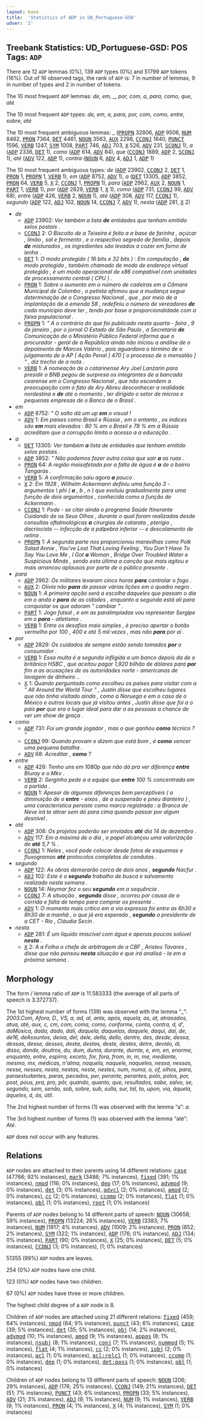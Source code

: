 ```yaml
---
layout: base
title:  'Statistics of ADP in UD_Portuguese-GSD'
udver: '2'
---
```


## Treebank Statistics: UD_Portuguese-GSD: POS Tags: `ADP`

There are 12 `ADP` lemmas (0%), 139 `ADP` types (0%) and 51799 `ADP` tokens (16%).
Out of 16 observed tags, the rank of `ADP` is: 7 in number of lemmas, 9 in number of types and 2 in number of tokens.

The 10 most frequent `ADP` lemmas: <em>de, em, _, por, com, a, para, como, que, até</em>

The 10 most frequent `ADP` types:  <em>de, em, a, para, por, com, como, entre, sobre, até</em>

The 10 most frequent ambiguous lemmas: <em>_</em> (<tt><a href="pt_gsd-pos-PROPN.html">PROPN</a></tt> 32806, <tt><a href="pt_gsd-pos-ADP.html">ADP</a></tt> 9506, <tt><a href="pt_gsd-pos-NUM.html">NUM</a></tt> 8462, <tt><a href="pt_gsd-pos-PRON.html">PRON</a></tt> 7364, <tt><a href="pt_gsd-pos-DET.html">DET</a></tt> 4461, <tt><a href="pt_gsd-pos-NOUN.html">NOUN</a></tt> 3563, <tt><a href="pt_gsd-pos-AUX.html">AUX</a></tt> 2298, <tt><a href="pt_gsd-pos-CCONJ.html">CCONJ</a></tt> 1840, <tt><a href="pt_gsd-pos-PUNCT.html">PUNCT</a></tt> 1596, <tt><a href="pt_gsd-pos-VERB.html">VERB</a></tt> 1247, <tt><a href="pt_gsd-pos-SYM.html">SYM</a></tt> 1008, <tt><a href="pt_gsd-pos-PART.html">PART</a></tt> 746, <tt><a href="pt_gsd-pos-ADJ.html">ADJ</a></tt> 703, <tt><a href="pt_gsd-pos-X.html">X</a></tt> 526, <tt><a href="pt_gsd-pos-ADV.html">ADV</a></tt> 231, <tt><a href="pt_gsd-pos-SCONJ.html">SCONJ</a></tt> 1), <em>a</em> (<tt><a href="pt_gsd-pos-ADP.html">ADP</a></tt> 2336, <tt><a href="pt_gsd-pos-DET.html">DET</a></tt> 1), <em>como</em> (<tt><a href="pt_gsd-pos-ADP.html">ADP</a></tt> 614, <tt><a href="pt_gsd-pos-ADV.html">ADV</a></tt> 84), <em>que</em> (<tt><a href="pt_gsd-pos-CCONJ.html">CCONJ</a></tt> 1889, <tt><a href="pt_gsd-pos-ADP.html">ADP</a></tt> 2, <tt><a href="pt_gsd-pos-SCONJ.html">SCONJ</a></tt> 1), <em>até</em> (<tt><a href="pt_gsd-pos-ADV.html">ADV</a></tt> 122, <tt><a href="pt_gsd-pos-ADP.html">ADP</a></tt> 1), <em>contra</em> (<tt><a href="pt_gsd-pos-NOUN.html">NOUN</a></tt> 6, <tt><a href="pt_gsd-pos-ADV.html">ADV</a></tt> 4, <tt><a href="pt_gsd-pos-ADJ.html">ADJ</a></tt> 1, <tt><a href="pt_gsd-pos-ADP.html">ADP</a></tt> 1)

The 10 most frequent ambiguous types:  <em>de</em> (<tt><a href="pt_gsd-pos-ADP.html">ADP</a></tt> 23902, <tt><a href="pt_gsd-pos-CCONJ.html">CCONJ</a></tt> 2, <tt><a href="pt_gsd-pos-DET.html">DET</a></tt> 1, <tt><a href="pt_gsd-pos-PRON.html">PRON</a></tt> 1, <tt><a href="pt_gsd-pos-PROPN.html">PROPN</a></tt> 1, <tt><a href="pt_gsd-pos-VERB.html">VERB</a></tt> 1), <em>em</em> (<tt><a href="pt_gsd-pos-ADP.html">ADP</a></tt> 8752, <tt><a href="pt_gsd-pos-ADV.html">ADV</a></tt> 1), <em>a</em> (<tt><a href="pt_gsd-pos-DET.html">DET</a></tt> 13305, <tt><a href="pt_gsd-pos-ADP.html">ADP</a></tt> 3852, <tt><a href="pt_gsd-pos-PRON.html">PRON</a></tt> 64, <tt><a href="pt_gsd-pos-VERB.html">VERB</a></tt> 5, <tt><a href="pt_gsd-pos-X.html">X</a></tt> 2, <tt><a href="pt_gsd-pos-CCONJ.html">CCONJ</a></tt> 1, <tt><a href="pt_gsd-pos-PROPN.html">PROPN</a></tt> 1), <em>para</em> (<tt><a href="pt_gsd-pos-ADP.html">ADP</a></tt> 2962, <tt><a href="pt_gsd-pos-AUX.html">AUX</a></tt> 2, <tt><a href="pt_gsd-pos-NOUN.html">NOUN</a></tt> 1, <tt><a href="pt_gsd-pos-PART.html">PART</a></tt> 1, <tt><a href="pt_gsd-pos-VERB.html">VERB</a></tt> 1), <em>por</em> (<tt><a href="pt_gsd-pos-ADP.html">ADP</a></tt> 2829, <tt><a href="pt_gsd-pos-VERB.html">VERB</a></tt> 1, <tt><a href="pt_gsd-pos-X.html">X</a></tt> 1), <em>como</em> (<tt><a href="pt_gsd-pos-ADP.html">ADP</a></tt> 731, <tt><a href="pt_gsd-pos-CCONJ.html">CCONJ</a></tt> 99, <tt><a href="pt_gsd-pos-ADV.html">ADV</a></tt> 68), <em>entre</em> (<tt><a href="pt_gsd-pos-ADP.html">ADP</a></tt> 426, <tt><a href="pt_gsd-pos-VERB.html">VERB</a></tt> 2, <tt><a href="pt_gsd-pos-NOUN.html">NOUN</a></tt> 1), <em>até</em> (<tt><a href="pt_gsd-pos-ADP.html">ADP</a></tt> 308, <tt><a href="pt_gsd-pos-ADV.html">ADV</a></tt> 117, <tt><a href="pt_gsd-pos-CCONJ.html">CCONJ</a></tt> 1), <em>segundo</em> (<tt><a href="pt_gsd-pos-ADP.html">ADP</a></tt> 122, <tt><a href="pt_gsd-pos-ADJ.html">ADJ</a></tt> 102, <tt><a href="pt_gsd-pos-NOUN.html">NOUN</a></tt> 14, <tt><a href="pt_gsd-pos-CCONJ.html">CCONJ</a></tt> 7, <tt><a href="pt_gsd-pos-ADV.html">ADV</a></tt> 1), <em>nesta</em> (<tt><a href="pt_gsd-pos-ADP.html">ADP</a></tt> 281, <tt><a href="pt_gsd-pos-X.html">X</a></tt> 2)


* <em>de</em>
  * <tt><a href="pt_gsd-pos-ADP.html">ADP</a></tt> 23902: <em>Ver também a lista <b>de</b> entidades que tenham emitido selos postais .</em>
  * <tt><a href="pt_gsd-pos-CCONJ.html">CCONJ</a></tt> 2: <em>O Biscoito de a Teixeira é feito a a base de farinha , açúcar , limão , sal e fermento , e o respectivo segredo de família , depois <b>de</b> misturados , os ingredientes são levados a cozer em forno de lenha .</em>
  * <tt><a href="pt_gsd-pos-DET.html">DET</a></tt> 1: <em>O modo protegido ( 16 bits e 32 bits ) : Em computação , <b>de</b> modo protegido , também chamado de modo de endereço virtual protegido , é um modo operacional de x86 compatível com unidades de processamento central ( CPU ) .</em>
  * <tt><a href="pt_gsd-pos-PRON.html">PRON</a></tt> 1: <em>Sobre o aumento em o número de cadeiras em a Câmara Municipal de Colombo , o petista afirmou que a mudança segue determinação de o Congresso Nacional , que , por meio de a implantação de a emenda 58 , redefiniu o número de vereadores <b>de</b> cada município deve ter , tendo por base a proporcionalidade com a faixa populacional .</em>
  * <tt><a href="pt_gsd-pos-PROPN.html">PROPN</a></tt> 1: <em>" A o contrário do que foi publicado nesta quarta - feira , 9 de janeiro , por o jornal O Estado de São Paulo , a Secretaria <b>de</b> Comunicação de o Ministério Público Federal informa que o procurador - geral de a República ainda não iniciou a análise de o depoimento de Marcos Valério , pois aguardava o término de o julgamento de a AP [ Ação Penal ] 470 [ o processo de o mensalão ] " , diz trecho de a nota .</em>
  * <tt><a href="pt_gsd-pos-VERB.html">VERB</a></tt> 1: <em>A nomeação de o catarinense Ary Joel Lanzarin para presidir o BNB pegou de surpresa os integrantes de a bancada cearense em o Congresso Nacional , que não escondem a preocupação com o fato de Ary Abreu desconhecer a realidade nordestina e <b>de</b> até o momento , ter dirigido o setor de micros e pequenas empresas de o Banco de o Brasil .</em>
* <em>em</em>
  * <tt><a href="pt_gsd-pos-ADP.html">ADP</a></tt> 8752: <em>" O salto dá um up <b>em</b> o visual !</em>
  * <tt><a href="pt_gsd-pos-ADV.html">ADV</a></tt> 1: <em>Em países como Brasil e Rússia , em o entanto , os índices são <b>em</b> mais elevados : 80 % em o Brasil e 78 % em a Rússia acreditam que a corrupção limita o acesso a a educação .</em>
* <em>a</em>
  * <tt><a href="pt_gsd-pos-DET.html">DET</a></tt> 13305: <em>Ver também <b>a</b> lista de entidades que tenham emitido selos postais .</em>
  * <tt><a href="pt_gsd-pos-ADP.html">ADP</a></tt> 3852: <em>" Não podemos fazer outra coisa que sair <b>a</b> as ruas .</em>
  * <tt><a href="pt_gsd-pos-PRON.html">PRON</a></tt> 64: <em>A região maisafetada por a falta de água é <b>a</b> de o bairro Tangarás .</em>
  * <tt><a href="pt_gsd-pos-VERB.html">VERB</a></tt> 5: <em>A confirmação saiu agora <b>a</b> pouco .</em>
  * <tt><a href="pt_gsd-pos-X.html">X</a></tt> 2: <em>Em 1928 , Wilhelm Ackermann definiu uma função 3 - argumentos \ phi ( <b>a</b> , b , n ) que evoluiu gradualmente para uma função de dois argumentos , conhecida como a função de Ackermann .</em>
  * <tt><a href="pt_gsd-pos-CCONJ.html">CCONJ</a></tt> 1: <em>Pode - se citar ainda o programa Saúde Itinerante Cuidando de os Seus Olhos , durante o qual foram realizadas desde consultas oftalmológicas <b>a</b> cirurgias de catarata , pterígio , dacriociste -- infecção de a pálpebra inferior -- e descolamento de retina .</em>
  * <tt><a href="pt_gsd-pos-PROPN.html">PROPN</a></tt> 1: <em>A segunda parte nos proporcionou maravilhas como Polk Salad Annie , You've Lost That Loving Feeling , You Don't Have To Say You Love Me , I Got <b>a</b> Woman , Bridge Over Troubled Water e Suspicious Minds , sendo esta última a canção que mais agitou e mais arrancou aplausos por parte de o público presente .</em>
* <em>para</em>
  * <tt><a href="pt_gsd-pos-ADP.html">ADP</a></tt> 2962: <em>Os militares levaram cinco horas <b>para</b> controlar o fogo .</em>
  * <tt><a href="pt_gsd-pos-AUX.html">AUX</a></tt> 2: <em>Olívia não <b>para</b> de passar várias lições em o quadro negro .</em>
  * <tt><a href="pt_gsd-pos-NOUN.html">NOUN</a></tt> 1: <em>A primeira opção será a escolha daqueles que passam o dia em o anda e <b>para</b> de as cidades , enquanto a segunda está ali para conquistar os que adoram " cambiar " .</em>
  * <tt><a href="pt_gsd-pos-PART.html">PART</a></tt> 1: <em>Jogo futsal , e em as paralimpíadas vou representar Sergipe em o <b>para</b> - atletismo .</em>
  * <tt><a href="pt_gsd-pos-VERB.html">VERB</a></tt> 1: <em>Entre os desafios mais simples , é preciso apertar o botão vermelho por 100 , 400 e até 5 mil vezes , mas não <b>para</b> por aí .</em>
* <em>por</em>
  * <tt><a href="pt_gsd-pos-ADP.html">ADP</a></tt> 2829: <em>Os cuidados de sempre estão sendo tomados <b>por</b> o consumidor .</em>
  * <tt><a href="pt_gsd-pos-VERB.html">VERB</a></tt> 1: <em>Essa multa é a segunda infligida a um banco depois da de o britânico HSBC , que aceitou pagar 1,920 bilhão de dólares para <b>por</b> fim a as acusações de as autoridades norte - americanas de lavagem de dinheiro ..</em>
  * <tt><a href="pt_gsd-pos-X.html">X</a></tt> 1: <em>Quando perguntado como escolheu os países para visitar com a " All Around the World Tour " , Justin disse que escolheu lugares que não tinha visitado ainda , como a Noruega e em o caso de o México e outros locais que já visitou antes , Justin disse que foi a o país <b>por</b> que era o lugar ideal para dar a as pessoas a chance de ver um show de graça .</em>
* <em>como</em>
  * <tt><a href="pt_gsd-pos-ADP.html">ADP</a></tt> 731: <em>Foi um grande jogador , mas o que ganhou <b>como</b> técnico ? "</em>
  * <tt><a href="pt_gsd-pos-CCONJ.html">CCONJ</a></tt> 99: <em>Quando provam e dizem que está bom , é <b>como</b> vencer uma pequena batalha .</em>
  * <tt><a href="pt_gsd-pos-ADV.html">ADV</a></tt> 68: <em>Acreditar , <b>como</b> ?</em>
* <em>entre</em>
  * <tt><a href="pt_gsd-pos-ADP.html">ADP</a></tt> 426: <em>Tenho uns em 1080p que não dá pra ver diferença <b>entre</b> Bluray e o Mkv .</em>
  * <tt><a href="pt_gsd-pos-VERB.html">VERB</a></tt> 2: <em>Serginho pede a a equipe que <b>entre</b> 100 % concentrada em a partida .</em>
  * <tt><a href="pt_gsd-pos-NOUN.html">NOUN</a></tt> 1: <em>Apesar de algumas diferenças bem perceptíveis ( a diminuição de o <b>entre</b> - eixos , de a suspensão e pneu dianteiro ) , uma característica persiste como marca registrada : a Branca de Neve irá te atirar sem dó para cima quando passar por algum desnível .</em>
* <em>até</em>
  * <tt><a href="pt_gsd-pos-ADP.html">ADP</a></tt> 308: <em>Os projetos poderão ser enviados <b>até</b> dia 14 de dezembro .</em>
  * <tt><a href="pt_gsd-pos-ADV.html">ADV</a></tt> 117: <em>Em a máxima de o dia , o papel alcançou uma valorização de <b>até</b> 5,7 % .</em>
  * <tt><a href="pt_gsd-pos-CCONJ.html">CCONJ</a></tt> 1: <em>Neles , você pode colocar desde fotos de esquemas e fluxogramas <b>até</b> protocolos completos de condutas .</em>
* <em>segundo</em>
  * <tt><a href="pt_gsd-pos-ADP.html">ADP</a></tt> 122: <em>As obras demorarão cerca de dois anos , <b>segundo</b> Nacfur .</em>
  * <tt><a href="pt_gsd-pos-ADJ.html">ADJ</a></tt> 102: <em>Este é o <b>segundo</b> trabalho de busca e salvamento realizado nesta semana .</em>
  * <tt><a href="pt_gsd-pos-NOUN.html">NOUN</a></tt> 14: <em>Neymar fez o seu <b>segundo</b> em a sequência .</em>
  * <tt><a href="pt_gsd-pos-CCONJ.html">CCONJ</a></tt> 7: <em>A situação , <b>segundo</b> disse , ocorreu por causa de a corrida e falta de tempo para comprar os presente .</em>
  * <tt><a href="pt_gsd-pos-ADV.html">ADV</a></tt> 1: <em>O momento mais crítico em a via expressa foi entre as 6h30 e 8h30 de a manhã , o que já era esperado , <b>segundo</b> a presidente de a CET - Rio , Cláudia Secin .</em>
* <em>nesta</em>
  * <tt><a href="pt_gsd-pos-ADP.html">ADP</a></tt> 281: <em>É um líquido imiscível com água e apenas poucos solúvel <b>nesta</b> .</em>
  * <tt><a href="pt_gsd-pos-X.html">X</a></tt> 2: <em>A a Folha o chefe de arbitragem de a CBF , Aristeu Tavares , disse que não pensou <b>nesta</b> situação e que irá analisá - la em a próxima semana .</em>

## Morphology

The form / lemma ratio of `ADP` is 11.583333 (the average of all parts of speech is 3.372737).

The 1st highest number of forms (139) was observed with the lemma “_”: <em>2003.Com, Afora, D., VS, a, ad, al, ante, após, aquela, as, at, atrasados, atua, até, aux, c, cm, com, coma, como, conforme, conta, contra, d, d', daMúsica, dada, dado, dali, daquela, daquelas, daquele, daqui, daí, de, de16, deAssuntos, deixa, del, dele, della, dello, dentre, des, desde, dessa, dessas, desse, desses, desta, destas, deste, destes, detre, devido, di, disso, donde, doutros, du, dum, duma, durante, durnte, e, em, en, enorme, enquanto, entre, espirra, exceto, for, fora, from, in, m, me, mediante, mesmo, mx, médicas, n'alma, naquela, naquele, naqueles, nessa, nessas, nesse, nesses, nesta, nestas, neste, nestes, num, numa, o, of, olhos, para, paraestudantes, paras, pecados, per, perante, perantes, polo, polos, por, post, pous, pra, pro, pôr, quando, quanto, que, resultados, sabe, salvo, se, segundo, sem, senão, sob, sobre, sub, sulla, sur, tal, to, upon, via, àquela, àqueles, á, ás, útil</em>.

The 2nd highest number of forms (1) was observed with the lemma “a”: <em>a</em>.

The 3rd highest number of forms (1) was observed with the lemma “até”: <em>Até</em>.

`ADP` does not occur with any features.


## Relations

`ADP` nodes are attached to their parents using 14 different relations: <tt><a href="pt_gsd-dep-case.html">case</a></tt> (47766; 92% instances), <tt><a href="pt_gsd-dep-mark.html">mark</a></tt> (3486; 7% instances), <tt><a href="pt_gsd-dep-fixed.html">fixed</a></tt> (391; 1% instances), <tt><a href="pt_gsd-dep-nmod.html">nmod</a></tt> (116; 0% instances), <tt><a href="pt_gsd-dep-dep.html">dep</a></tt> (17; 0% instances), <tt><a href="pt_gsd-dep-advmod.html">advmod</a></tt> (9; 0% instances), <tt><a href="pt_gsd-dep-det.html">det</a></tt> (3; 0% instances), <tt><a href="pt_gsd-dep-advcl.html">advcl</a></tt> (2; 0% instances), <tt><a href="pt_gsd-dep-amod.html">amod</a></tt> (2; 0% instances), <tt><a href="pt_gsd-dep-cc.html">cc</a></tt> (2; 0% instances), <tt><a href="pt_gsd-dep-ccomp.html">ccomp</a></tt> (2; 0% instances), <tt><a href="pt_gsd-dep-flat.html">flat</a></tt> (1; 0% instances), <tt><a href="pt_gsd-dep-obl.html">obl</a></tt> (1; 0% instances), <tt><a href="pt_gsd-dep-root.html">root</a></tt> (1; 0% instances)

Parents of `ADP` nodes belong to 14 different parts of speech: <tt><a href="pt_gsd-pos-NOUN.html">NOUN</a></tt> (30658; 59% instances), <tt><a href="pt_gsd-pos-PROPN.html">PROPN</a></tt> (13224; 26% instances), <tt><a href="pt_gsd-pos-VERB.html">VERB</a></tt> (3383; 7% instances), <tt><a href="pt_gsd-pos-NUM.html">NUM</a></tt> (1917; 4% instances), <tt><a href="pt_gsd-pos-ADV.html">ADV</a></tt> (1009; 2% instances), <tt><a href="pt_gsd-pos-PRON.html">PRON</a></tt> (852; 2% instances), <tt><a href="pt_gsd-pos-SYM.html">SYM</a></tt> (322; 1% instances), <tt><a href="pt_gsd-pos-ADP.html">ADP</a></tt> (176; 0% instances), <tt><a href="pt_gsd-pos-ADJ.html">ADJ</a></tt> (134; 0% instances), <tt><a href="pt_gsd-pos-PART.html">PART</a></tt> (90; 0% instances), <tt><a href="pt_gsd-pos-X.html">X</a></tt> (25; 0% instances), <tt><a href="pt_gsd-pos-DET.html">DET</a></tt> (5; 0% instances), <tt><a href="pt_gsd-pos-CCONJ.html">CCONJ</a></tt> (3; 0% instances),  (1; 0% instances)

51355 (99%) `ADP` nodes are leaves.

254 (0%) `ADP` nodes have one child.

123 (0%) `ADP` nodes have two children.

67 (0%) `ADP` nodes have three or more children.

The highest child degree of a `ADP` node is 8.

Children of `ADP` nodes are attached using 21 different relations: <tt><a href="pt_gsd-dep-fixed.html">fixed</a></tt> (459; 64% instances), <tt><a href="pt_gsd-dep-nmod.html">nmod</a></tt> (64; 9% instances), <tt><a href="pt_gsd-dep-punct.html">punct</a></tt> (43; 6% instances), <tt><a href="pt_gsd-dep-case.html">case</a></tt> (39; 5% instances), <tt><a href="pt_gsd-dep-det.html">det</a></tt> (35; 5% instances), <tt><a href="pt_gsd-dep-obj.html">obj</a></tt> (14; 2% instances), <tt><a href="pt_gsd-dep-advmod.html">advmod</a></tt> (10; 1% instances), <tt><a href="pt_gsd-dep-amod.html">amod</a></tt> (9; 1% instances), <tt><a href="pt_gsd-dep-appos.html">appos</a></tt> (8; 1% instances), <tt><a href="pt_gsd-dep-nsubj.html">nsubj</a></tt> (8; 1% instances), <tt><a href="pt_gsd-dep-conj.html">conj</a></tt> (7; 1% instances), <tt><a href="pt_gsd-dep-nummod.html">nummod</a></tt> (5; 1% instances), <tt><a href="pt_gsd-dep-flat.html">flat</a></tt> (4; 1% instances), <tt><a href="pt_gsd-dep-cc.html">cc</a></tt> (2; 0% instances), <tt><a href="pt_gsd-dep-iobj.html">iobj</a></tt> (2; 0% instances), <tt><a href="pt_gsd-dep-acl.html">acl</a></tt> (1; 0% instances), <tt><a href="pt_gsd-dep-acl-relcl.html">acl:relcl</a></tt> (1; 0% instances), <tt><a href="pt_gsd-dep-ccomp.html">ccomp</a></tt> (1; 0% instances), <tt><a href="pt_gsd-dep-dep.html">dep</a></tt> (1; 0% instances), <tt><a href="pt_gsd-dep-det-poss.html">det:poss</a></tt> (1; 0% instances), <tt><a href="pt_gsd-dep-obl.html">obl</a></tt> (1; 0% instances)

Children of `ADP` nodes belong to 13 different parts of speech: <tt><a href="pt_gsd-pos-NOUN.html">NOUN</a></tt> (206; 29% instances), <tt><a href="pt_gsd-pos-ADP.html">ADP</a></tt> (176; 25% instances), <tt><a href="pt_gsd-pos-CCONJ.html">CCONJ</a></tt> (149; 21% instances), <tt><a href="pt_gsd-pos-DET.html">DET</a></tt> (51; 7% instances), <tt><a href="pt_gsd-pos-PUNCT.html">PUNCT</a></tt> (43; 6% instances), <tt><a href="pt_gsd-pos-PROPN.html">PROPN</a></tt> (33; 5% instances), <tt><a href="pt_gsd-pos-ADV.html">ADV</a></tt> (21; 3% instances), <tt><a href="pt_gsd-pos-ADJ.html">ADJ</a></tt> (9; 1% instances), <tt><a href="pt_gsd-pos-NUM.html">NUM</a></tt> (9; 1% instances), <tt><a href="pt_gsd-pos-VERB.html">VERB</a></tt> (9; 1% instances), <tt><a href="pt_gsd-pos-PRON.html">PRON</a></tt> (4; 1% instances), <tt><a href="pt_gsd-pos-X.html">X</a></tt> (4; 1% instances), <tt><a href="pt_gsd-pos-SYM.html">SYM</a></tt> (1; 0% instances)

